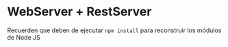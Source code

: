 # WebServer + RestServer

Recuerden que deben de ejecutar ```npm install``` para reconstruir los módulos de Node JS